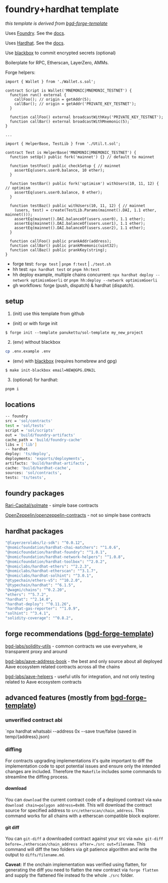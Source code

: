 # foundry+hardhat template

_this template is derived from [bgd-forge-template](https://github.com/bgd-labs/bgd-forge-template)_

Uses [Foundry](https://getfoundry.sh). See the [docs](https://book.getfoundry.sh).

Uses [Hardhat](https://hardhat.org/). See the [docs](https://hardhat.org/hardhat-runner/docs/advanced/hardhat-and-foundry).

Use [blackbox](https://github.com/StackExchange/blackbox#installation-instructions) to commit encrypted secrets (optional)

Boilerplate for RPC, Etherscan, LayerZero, AMMs.

Forge helpers:
```solidity
import { Wallet } from './Wallet.s.sol';

contract Script is Wallet('MNEMONIC|MNEMONIC_TESTNET') {
  function run() external {
    callFoo(); // origin = getAddr(5);
    callBar(); // origin = getAddr('PRIVATE_KEY_TESTNET');
  }
  
  function callFoo() external broadcastWithKey('PRIVATE_KEY_TESTNET');
  function callBar() external broadcastWithMnemonic(5);
}

...

import { HelperBase, TestLib } from './Util.t.sol';

contract Test is HelperBase('MNEMONIC|MNEMONIC_TESTNET') {
  function setUp() public fork('mainnet') {} // default to mainnet

  function testFoo() public checkSetup { // mainnet
    assertEq(users.user0.balance, 10 ether);
  }

  function testBar() public fork('optimism') withUsers(10, 11, 12) { // optimism
    assertEq(users.user0.balance, 0 ether);
  }

  function testBaz() public withUsers(10, 11, 12) { // mainnet
    (users, test) = create(TestLib.Params(mainnet().DAI, 1.1 ether, mainnet()));
    assertEq(mainnet().DAI.balanceOf(users.user0), 1.1 ether);
    assertEq(mainnet().DAI.balanceOf(users.user1), 1.1 ether);
    assertEq(mainnet().DAI.balanceOf(users.user2), 1.1 ether);
  }
  
  function callFoo() public prankAddr(address);
  function callBar() public prankMnemonic(uint32);
  function callBaz() public prankKey(string);
}
```

- forge test: `forge test` | `pnpm f:test` | `./test.sh`
- hh test: `npx hardhat test` or `pnpm hh:test`
- hh deploy example, multiple chains concurrent: `npx hardhat deploy --network optimismGoerli` or `pnpm hh:deploy --network optimismGoerli`
- gh workflows: forge (push, dispatch) & hardhat (dispatch).

## setup

1. (init) use this template from github

- (init) or with forge init

```shell
$ forge init --template panukettu/sol-template my_new_project
```

2. (env) without blackbox

```sh
cp .env.example .env
```

- (env) with [blackbox](https://github.com/StackExchange/blackbox#installation-instructions) (requires homebrew and gpg)

```shell
$ make init-blackbox email=NEW@GPG.EMAIL
```

3. (optional) for hardhat:

```sh
pnpm i
```

## locations

```sh
-- foundry
src = 'sol/contracts'
test = 'sol/tests'
script = 'sol/scripts'
out = 'build/foundry-artifacts'
cache_path = 'build/foundry-cache'
libs = ['lib']
-- hardhat
deploy: 'ts/deploy',
deployments: 'exports/deployments',
artifacts: 'build/hardhat-artifacts',
cache: 'build/hardhat-cache',
sources: 'sol/contracts',
tests: 'ts/tests',
```

## foundry packages

[Rari-Capital/solmate](https://github.com/Rari-Capital/solmate) - simple base contracts

[OpenZeppelin/openzeppelin-contracts](https://github.com/OpenZeppelin/openzeppelin-contracts-upgradeable) - not so simple base contracts

## hardhat packages

```sh
"@layerzerolabs/lz-sdk": "^0.0.12",
"@nomicfoundation/hardhat-chai-matchers": "^1.0.6",
"@nomicfoundation/hardhat-foundry": "^1.0.1",
"@nomicfoundation/hardhat-network-helpers": "^1.0.8",
"@nomicfoundation/hardhat-toolbox": "^2.0.2",
"@nomiclabs/hardhat-ethers": "^2.2.3",
"@nomiclabs/hardhat-etherscan": "^3.1.7",
"@nomiclabs/hardhat-solhint": "^3.0.1",
"@typechain/ethers-v5": "^10.2.0",
"@typechain/hardhat": "^6.1.5",
"@wagmi/chains": "^0.2.20",
"ethers": "^5.7.2",
"hardhat": "^2.14.0",
"hardhat-deploy": "^0.11.26",
"hardhat-gas-reporter": "^1.0.9",
"solhint": "^3.4.1",
"solidity-coverage": "^0.8.2",
```

## forge recommendations ([bgd-forge-template](https://github.com/bgd-labs/bgd-forge-template))

[bgd-labs/solidity-utils](https://github.com/bgd-labs/solidity-utils) - common contracts we use everywhere, ie transparent proxy and around

[bgd-labs/aave-address-book](https://github.com/bgd-labs/aave-address-book) - the best and only source about all deployed Aave ecosystem related contracts across all the chains

[bgd-labs/aave-helpers](https://github.com/bgd-labs/aave-helpers) - useful utils for integration, and not only testing related to Aave ecosystem contracts

## advanced features (mostly from [bgd-forge-template](https://github.com/bgd-labs/bgd-forge-template))

### unverified contract abi

`npx hardhat whatsabi --address 0x --save true/false (saved in temp/{address}.json)

### diffing

For contracts upgrading implementations it's quite important to diff the implementation code to spot potential issues and ensure only the intended changes are included.
Therefore the `Makefile` includes some commands to streamline the diffing process.

#### download

You can `download` the current contract code of a deployed contract via `make download chain=polygon address=0x00`. This will download the contract source for specified address to `src/etherscan/chain_address`. This command works for all chains with a etherscan compatible block explorer.

#### git diff

You can `git-diff` a downloaded contract against your src via `make git-diff before=./etherscan/chain_address after=./src out=filename`. This command will diff the two folders via git patience algorithm and write the output to `diffs/filename.md`.

**Caveat**: If the onchain implementation was verified using flatten, for generating the diff you need to flatten the new contract via `forge flatten` and supply the flattened file instead fo the whole `./src` folder.
